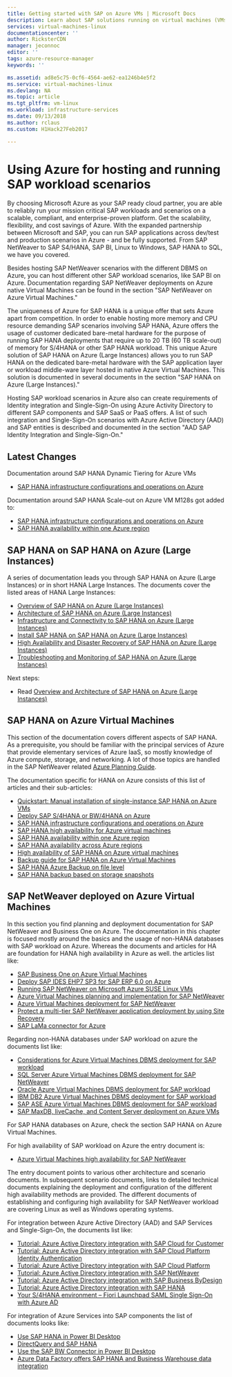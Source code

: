 ```yaml
---
title: Getting started with SAP on Azure VMs | Microsoft Docs
description: Learn about SAP solutions running on virtual machines (VMs) in Microsoft Azure
services: virtual-machines-linux
documentationcenter: ''
author: RicksterCDN
manager: jeconnoc
editor: ''
tags: azure-resource-manager
keywords: ''

ms.assetid: ad8e5c75-0cf6-4564-ae62-ea1246b4e5f2
ms.service: virtual-machines-linux
ms.devlang: NA
ms.topic: article
ms.tgt_pltfrm: vm-linux
ms.workload: infrastructure-services
ms.date: 09/13/2018
ms.author: rclaus
ms.custom: H1Hack27Feb2017

---
```



# Using Azure for hosting and running SAP workload scenarios

By choosing Microsoft Azure as your SAP ready cloud partner, you are able to reliably run your mission critical SAP workloads and scenarios on a scalable, compliant, and enterprise-proven platform.  Get the scalability, flexibility, and cost savings of Azure. With the expanded partnership between Microsoft and SAP, you can run SAP applications across dev/test and production scenarios in Azure - and be fully supported. From SAP NetWeaver to SAP S4/HANA, SAP BI, Linux to Windows, SAP HANA to SQL, we have you covered.

Besides hosting SAP NetWeaver scenarios with the different DBMS on Azure, you can host different other SAP workload scenarios, like SAP BI on Azure. Documentation regarding SAP NetWeaver deployments on Azure native Virtual Machines can be found in the section "SAP NetWeaver on Azure Virtual Machines."

The uniqueness of Azure for SAP HANA is a unique offer that sets Azure apart from competition. In order to enable hosting more memory and CPU resource demanding SAP scenarios involving SAP HANA, Azure offers the usage of customer dedicated bare-metal hardware for the purpose of running SAP HANA deployments that require up to 20 TB (60 TB scale-out) of memory for S/4HANA or other SAP HANA workload. This unique Azure solution of SAP HANA on Azure (Large Instances) allows you to run SAP HANA on the dedicated bare-metal hardware with the SAP application layer or workload middle-ware layer hosted in native Azure Virtual Machines. This solution is documented in several documents in the section "SAP HANA on Azure (Large Instances)."   

Hosting SAP workload scenarios in Azure also can create requirements of Identity integration and Single-Sign-On using Azure Activity Directory to different SAP components and SAP SaaS or PaaS offers. A list of such integration and Single-Sign-On scenarios with Azure Active Directory (AAD) and SAP entities is described and documented in the section "AAD SAP Identity Integration and Single-Sign-On."

## Latest Changes

Documentation around SAP HANA  Dynamic Tiering for Azure VMs

- [SAP HANA infrastructure configurations and operations on Azure](https://docs.microsoft.com/azure/virtual-machines/workloads/sap/hana-vm-operations#sap-hana-dynamic-tiering-20-for-azure-virtual-machines)

Documentation around SAP HANA Scale-out on Azure VM M128s got added to:

- [SAP HANA infrastructure configurations and operations on Azure](https://docs.microsoft.com/azure/virtual-machines/workloads/sap/hana-vm-operations#configuring-azure-infrastructure-for-sap-hana-scale-out)
- [SAP HANA availability within one Azure region](https://docs.microsoft.com/azure/virtual-machines/workloads/sap/sap-hana-availability-one-region)


## SAP HANA on SAP HANA on Azure (Large Instances)

A series of documentation leads you through SAP HANA on Azure (Large Instances) or in short HANA Large Instances. The documents cover the listed areas of HANA Large Instances:

- [Overview of SAP HANA on Azure (Large Instances)](https://docs.microsoft.com/azure/virtual-machines/workloads/sap/hana-overview-architecture)
- [Architecture of SAP HANA on Azure (Large Instances)](https://docs.microsoft.com/azure/virtual-machines/workloads/sap/hana-architecture)
- [Infrastructure and Connectivity to SAP HANA on Azure (Large Instances)](https://docs.microsoft.com/azure/virtual-machines/workloads/sap/hana-overview-infrastructure-connectivity)
- [Install SAP HANA on SAP HANA on Azure (Large Instances)](https://docs.microsoft.com/azure/virtual-machines/workloads/sap/hana-installation)
- [High Availability and Disaster Recovery of SAP HANA on Azure (Large Instances)](https://docs.microsoft.com/azure/virtual-machines/workloads/sap/hana-overview-high-availability-disaster-recovery)
- [Troubleshooting and Monitoring of SAP HANA on Azure (Large Instances)](https://docs.microsoft.com/azure/virtual-machines/workloads/sap/troubleshooting-monitoring)

Next steps:

- Read [Overview and Architecture of SAP HANA on Azure (Large Instances)](https://docs.microsoft.com/azure/virtual-machines/workloads/sap/hana-overview-architecture)



## SAP HANA on Azure Virtual Machines
This section of the documentation covers different aspects of SAP HANA. As a prerequisite, you should be familiar with the principal services of Azure that provide elementary services of Azure IaaS, so mostly knowledge of Azure compute, storage, and networking. A lot of those topics are handled in the SAP NetWeaver related [Azure Planning Guide](https://docs.microsoft.com/azure/virtual-machines/workloads/sap/planning-guide). 

The documentation specific for HANA on Azure consists of this list of articles and their sub-articles:

- [Quickstart: Manual installation of single-instance SAP HANA on Azure VMs](https://docs.microsoft.com/azure/virtual-machines/workloads/sap/hana-get-started)
- [Deploy SAP S/4HANA or BW/4HANA on Azure](https://docs.microsoft.com/azure/virtual-machines/workloads/sap/cal-s4h)
- [SAP HANA infrastructure configurations and operations on Azure](https://docs.microsoft.com/azure/virtual-machines/workloads/sap/hana-vm-operations)
- [SAP HANA high availability for Azure virtual machines](https://docs.microsoft.com/azure/virtual-machines/workloads/sap/sap-hana-availability-overview)
- [SAP HANA availability within one Azure region](https://docs.microsoft.com/azure/virtual-machines/workloads/sap/sap-hana-availability-one-region)
- [SAP HANA availability across Azure regions](https://docs.microsoft.com/azure/virtual-machines/workloads/sap/sap-hana-availability-across-regions)
- [High availability of SAP HANA on Azure virtual machines](https://docs.microsoft.com/azure/virtual-machines/workloads/sap/sap-hana-high-availability)
- [Backup guide for SAP HANA on Azure Virtual Machines](https://docs.microsoft.com/azure/virtual-machines/workloads/sap/sap-hana-backup-guide)
- [SAP HANA Azure Backup on file level](https://docs.microsoft.com/azure/virtual-machines/workloads/sap/sap-hana-backup-file-level)
- [SAP HANA backup based on storage snapshots](https://docs.microsoft.com/azure/virtual-machines/workloads/sap/sap-hana-backup-storage-snapshots)

 

## SAP NetWeaver deployed on Azure Virtual Machines
In this section you find planning and deployment documentation for SAP NetWeaver and Business One on Azure. The documentation in this chapter is focused mostly around the basics and the usage of non-HANA databases with SAP workload on Azure. Whereas the documents and articles for HA are foundation for HANA high availability in Azure as well. the articles list like:

- [SAP Business One on Azure Virtual Machines](https://docs.microsoft.com/azure/virtual-machines/workloads/sap/business-one-azure)
- [Deploy SAP IDES EHP7 SP3 for SAP ERP 6.0 on Azure](https://docs.microsoft.com/azure/virtual-machines/workloads/sap/cal-ides-erp6-erp7-sp3-sql)
- [Running SAP NetWeaver on Microsoft Azure SUSE Linux VMs](https://docs.microsoft.com/azure/virtual-machines/workloads/sap/suse-quickstart)
- [Azure Virtual Machines planning and implementation for SAP NetWeaver](https://docs.microsoft.com/azure/virtual-machines/workloads/sap/planning-guide)
- [Azure Virtual Machines deployment for SAP NetWeaver](https://docs.microsoft.com/azure/virtual-machines/workloads/sap/deployment-guide)
- [Protect a multi-tier SAP NetWeaver application deployment by using Site Recovery](https://docs.microsoft.com/azure/site-recovery/site-recovery-sap)
- [SAP LaMa connector for Azure](https://docs.microsoft.com/azure/virtual-machines/workloads/sap/lama-installation)

Regarding non-HANA databases under SAP workload on azure the documents list like:

- [Considerations for Azure Virtual Machines DBMS deployment for SAP workload](https://docs.microsoft.com/azure/virtual-machines/workloads/sap/dbms_guide_general)
- [SQL Server Azure Virtual Machines DBMS deployment for SAP NetWeaver](https://docs.microsoft.com/azure/virtual-machines/workloads/sap/dbms_guide_sqlserver)
- [Oracle Azure Virtual Machines DBMS deployment for SAP workload](https://docs.microsoft.com/azure/virtual-machines/workloads/sap/dbms_guide_oracle)
- [IBM DB2 Azure Virtual Machines DBMS deployment for SAP workload](https://docs.microsoft.com/azure/virtual-machines/workloads/sap/dbms_guide_ibm)
- [SAP ASE Azure Virtual Machines DBMS deployment for SAP workload](https://docs.microsoft.com/azure/virtual-machines/workloads/sap/dbms_guide_sapase)
- [SAP MaxDB, liveCache, and Content Server deployment on Azure VMs](https://docs.microsoft.com/azure/virtual-machines/workloads/sap/dbms_guide_maxdb)

For SAP HANA databases on Azure, check the section SAP HANA on Azure Virtual Machines.

For high availability of SAP workload on Azure the entry document is:

- [Azure Virtual Machines high availability for SAP NetWeaver](https://docs.microsoft.com/azure/virtual-machines/workloads/sap/sap-high-availability-guide-start)

The entry document points to various other architecture and scenario documents. In subsequent scenario documents, links to detailed technical documents explaining the deployment and configuration of the different high availability methods are provided. The different documents of establishing and configuring high availability for SAP NetWeaver workload are covering Linux as well as Windows operating systems.


For integration between Azure Active Directory (AAD) and SAP Services and Single-Sign-On, the documents list like:

- [Tutorial: Azure Active Directory integration with SAP Cloud for Customer](https://docs.microsoft.com/azure/active-directory/saas-apps/sap-customer-cloud-tutorial?toc=%2fazure%2fvirtual-machines%2fworkloads%2fsap%2ftoc.json)
- [Tutorial: Azure Active Directory integration with SAP Cloud Platform Identity Authentication](https://docs.microsoft.com/azure/active-directory/saas-apps/sap-hana-cloud-platform-identity-authentication-tutorial?toc=%2fazure%2fvirtual-machines%2fworkloads%2fsap%2ftoc.json)
- [Tutorial: Azure Active Directory integration with SAP Cloud Platform](https://docs.microsoft.com/azure/active-directory/saas-apps/sap-hana-cloud-platform-tutorial?toc=%2fazure%2fvirtual-machines%2fworkloads%2fsap%2ftoc.json)
- [Tutorial: Azure Active Directory integration with SAP NetWeaver](https://docs.microsoft.com/azure/active-directory/saas-apps/sap-netweaver-tutorial?toc=%2fazure%2fvirtual-machines%2fworkloads%2fsap%2ftoc.json)
- [Tutorial: Azure Active Directory integration with SAP Business ByDesign](https://docs.microsoft.com/azure/active-directory/saas-apps/sapbusinessbydesign-tutorial?toc=%2fazure%2fvirtual-machines%2fworkloads%2fsap%2ftoc.json)
- [Tutorial: Azure Active Directory integration with SAP HANA](https://docs.microsoft.com/azure/active-directory/saas-apps/saphana-tutorial?toc=%2fazure%2fvirtual-machines%2fworkloads%2fsap%2ftoc.json)
- [Your S/4HANA environment – Fiori Launchpad SAML Single Sign-On with Azure AD](https://blogs.sap.com/2017/02/20/your-s4hana-environment-part-7-fiori-launchpad-saml-single-sing-on-with-azure-ad/)

For integration of Azure Services into SAP components the list of documents looks like:

- [Use SAP HANA in Power BI Desktop](https://docs.microsoft.com/power-bi/desktop-sap-hana)
- [DirectQuery and SAP HANA](https://docs.microsoft.com/power-bi/desktop-directquery-sap-hana)
- [Use the SAP BW Connector in Power BI Desktop](https://docs.microsoft.com/power-bi/desktop-sap-bw-connector) 
- [Azure Data Factory offers SAP HANA and Business Warehouse data integration](https://azure.microsoft.com/blog/azure-data-factory-offer-sap-hana-and-business-warehouse-data-integration)




